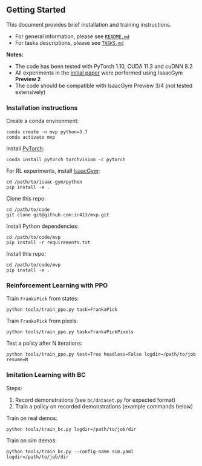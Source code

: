 ## Getting Started

This document provides brief installation and training instructions.

- For general information, please see [`README.md`](README.md)
- For tasks descriptions, please see [`TASKS.md`](TASKS.md)

**Notes:**

- The code has been tested with PyTorch 1.10, CUDA 11.3 and cuDNN 8.2
- All experiments in the [initial paper](https://arxiv.org/abs/2203.06173) were performed using IsaacGym **Preview 2**
- The code should be compatible with IsaacGym Preview 3/4 (not tested extensively)

### Installation instructions

Create a conda environment:

```
conda create -n mvp python=3.7
conda activate mvp
```

Install [PyTorch](https://pytorch.org/get-started/locally/):

```
conda install pytorch torchvision -c pytorch
```

For RL experiments, install [IsaacGym](https://developer.nvidia.com/isaac-gym):

```
cd /path/to/isaac-gym/python
pip install -e .
```

Clone this repo:

```
cd /path/to/code
git clone git@github.com:ir413/mvp.git
```

Install Python dependencies:

```
cd /path/to/code/mvp
pip install -r requirements.txt
```

Install this repo:

```
cd /path/to/code/mvp
pip install -e .
```

### Reinforcement Learning with PPO

Train `FrankaPick` from states:

```
python tools/train_ppo.py task=FrankaPick
```

Train `FrankaPick` from pixels:

```
python tools/train_ppo.py task=FrankaPickPixels
```

Test a policy after N iterations:

```
python tools/train_ppo.py test=True headless=False logdir=/path/to/job resume=N
```

### Imitation Learning with BC

Steps:

1. Record demonstrations (see `bc/dataset.py` for expected format)
2. Train a policy on recorded demonstrations (example commands below)

Train on real demos:

```
python tools/train_bc.py logdir=/path/to/job/dir
```

Train on sim demos:

```
python tools/train_bc.py --config-name sim.yaml logdir=/path/to/job/dir
```
